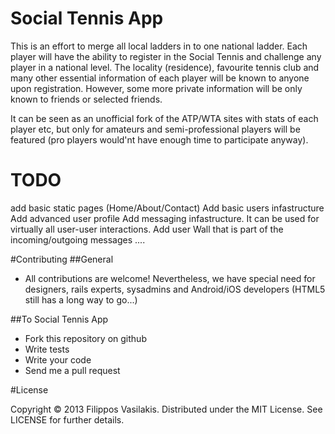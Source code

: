 # Social Tennis App

This is an effort to merge all local ladders in to one national ladder. Each player will have the ability to register in the Social Tennis and challenge any player in a national level. The locality (residence), favourite tennis club and many other essential information of each player will be known to anyone upon registration. However, some more private information will be only known to friends or selected friends.

It can be seen as an unofficial fork of the ATP/WTA sites with stats of each player etc, but only for amateurs and semi-professional players will be featured (pro players would'nt have enough time to participate anyway).


# TODO
add basic static pages (Home/About/Contact)
Add basic users infastructure
Add advanced user profile
Add messaging infastructure. It can be used for virtually all user-user interactions.
Add user Wall that is part of the incoming/outgoing messages
....


#Contributing
##General
* All contributions are welcome! Nevertheless, we have special need for designers, rails experts, sysadmins and Android/iOS developers (HTML5 still has a long way to go...)

##To Social Tennis App
* Fork this repository on github
* Write tests
* Write your code
* Send me a pull request


#License

Copyright © 2013 Filippos Vasilakis. Distributed under the MIT License. See LICENSE for further details.
